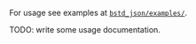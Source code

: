 For usage see examples at [`bstd_json/examples/`](https://github.com/benagin/bstd_json/tree/master/examples/).

TODO: write some usage documentation.
